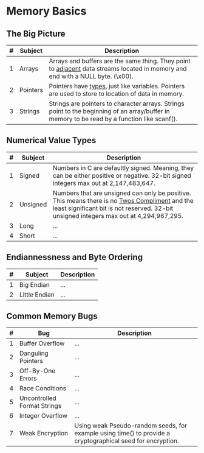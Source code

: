# Memory Basics

## The Big Picture
| # | Subject | Description |
| --- | --- | --- |
| 1 | Arrays | Arrays and buffers are the same thing.  They point to [adjacent](https://www.merriam-webster.com/dictionary/adjacent) data streams located in memory and end with a NULL byte. (\x00). |
| 2 | Pointers | Pointers have [types](https://www.learnjavaonline.org/en/Variables_and_Types), just like variables.  Pointers are used to store to location of data in memory. |
| 3 | Strings | Strings are pointers to character arrays.  Strings point to the beginning of an array/buffer in memory to be read by a function like scanf(). |

## Numerical Value Types
| # | Subject | Description |
| --- | --- | --- |
| 1 | Signed | Numbers in C are defaultly signed. Meaning, they can be either positive or negative. 32-bit signed integers max out at 2,147,483,647.
| 2 | Unsigned | Numbers that are unsigned can only be positive.  This means there is no [Twos Compliment](https://www.youtube.com/watch?v=lKTsv6iVxV4) and the least significant bit is not reserved. 32-bit unsigned integers max out at 4,294,967,295.
| 3 | Long | ... |
| 4 | Short | ... |

## Endiannessness and Byte Ordering
| # | Subject | Description |
| --- | --- | --- |
| 1 | Big Endian | ... |
| 2 | Little Endian | ... |

## Common Memory Bugs
| # | Bug | Description |
| --- | --- | --- |
| 1 | Buffer Overflow | ... |
| 2 | Danguling Pointers | ... |
| 3 | Off-By-One Errors | ... |
| 4 | Race Conditions | ... |
| 5 | Uncontrolled Format Strings | ... |
| 6 | Integer Overflow | ... |
| 7 | Weak Encryption | Using weak Pseudo-random seeds, for example using time() to provide a cryptographical seed for encryption. |
